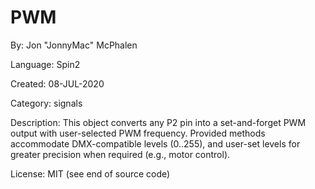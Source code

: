 # PWM

By: Jon "JonnyMac" McPhalen

Language: Spin2

Created: 08-JUL-2020

Category: signals

Description:
This object converts any P2 pin into a set-and-forget PWM output with user-selected PWM frequency. Provided methods accommodate DMX-compatible levels (0..255), and user-set levels for greater precision when required (e.g., motor control).

License: MIT (see end of source code)
